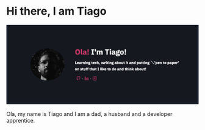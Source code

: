 # Hi there, I am Tiago
![](content/images/meavatar.png)

Ola, my name is Tiago and I am a dad, a husband and a developer apprentice.






